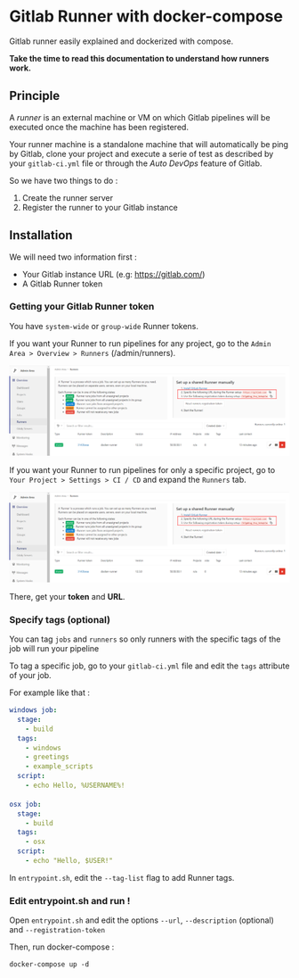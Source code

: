 # Gitlab Runner with docker-compose

Gitlab runner easily explained and dockerized with compose.

**Take the time to read this documentation to understand how runners work.**

## Principle

A _runner_ is an external machine or VM on which Gitlab pipelines will be executed once the machine has been registered.

Your runner machine is a standalone machine that will automatically be ping by Gitlab, clone your project and execute a serie of test as described by your `gitlab-ci.yml` file or through the _Auto DevOps_ feature of Gitlab.

So we have two things to do :
1. Create the runner server
2. Register the runner to your Gitlab instance

## Installation

We will need two information first :
- Your Gitlab instance URL (e.g: https://gitlab.com/)
- A Gitlab Runner token

### Getting your Gitlab Runner token

You have `system-wide` or `group-wide` Runner tokens.

If you want your Runner to run pipelines for any project, go to the `Admin Area > Overview > Runners` (/admin/runners).

![System-wide token location](./images/system-wide-token.png)

If you want your Runner to run pipelines for only a specific project, go to `Your Project > Settings > CI / CD` and expand the `Runners` tab.

![Project-wide token location](./images/system-wide-token.png)

There, get your **token** and **URL**.

### Specify tags (optional)

You can tag `jobs` and `runners` so only runners with the specific tags of the job will run your pipeline

To tag a specific job, go to your `gitlab-ci.yml` file and edit the `tags` attribute of your job.

For example like that :
```yml
windows job:
  stage:
    - build
  tags:
    - windows
    - greetings
    - example_scripts
  script:
    - echo Hello, %USERNAME%!

osx job:
  stage:
    - build
  tags:
    - osx
  script:
    - echo "Hello, $USER!"
```

In `entrypoint.sh`, edit the `--tag-list` flag to add Runner tags.

### Edit entrypoint.sh and run !

Open `entrypoint.sh` and edit the options `--url`, `--description` (optional) and `--registration-token`

Then, run docker-compose :
```
docker-compose up -d
```
